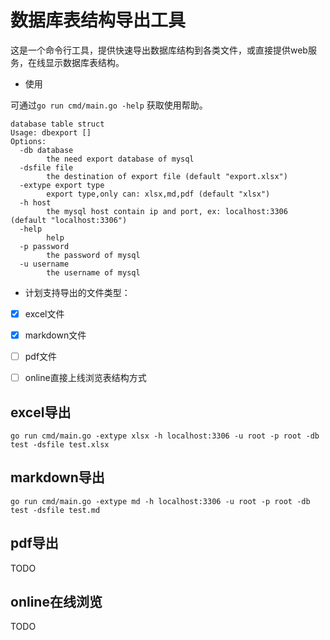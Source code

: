 # 数据库表结构导出工具

这是一个命令行工具，提供快速导出数据库结构到各类文件，或直接提供web服务，在线显示数据库表结构。

- 使用

可通过`go run cmd/main.go -help` 获取使用帮助。

```
database table struct
Usage: dbexport []
Options:
  -db database
    	the need export database of mysql
  -dsfile file
    	the destination of export file (default "export.xlsx")
  -extype export type
    	export type,only can: xlsx,md,pdf (default "xlsx")
  -h host
    	the mysql host contain ip and port, ex: localhost:3306 (default "localhost:3306")
  -help
    	help
  -p password
    	the password of mysql
  -u username
    	the username of mysql
```


- 计划支持导出的文件类型：
- [x] excel文件
- [x] markdown文件
- [ ] pdf文件
- [ ] online直接上线浏览表结构方式



## excel导出

```
go run cmd/main.go -extype xlsx -h localhost:3306 -u root -p root -db test -dsfile test.xlsx
```
## markdown导出

```
go run cmd/main.go -extype md -h localhost:3306 -u root -p root -db test -dsfile test.md
``` 

## pdf导出

TODO
 
## online在线浏览

TODO
